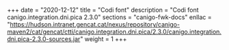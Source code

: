 +++
date        = "2020-12-12"
title       = "Codi font"
description = "Codi font canigo.integration.dni.pica 2.3.0"
sections    = "canigo-fwk-docs"
enllac		= "https://hudson.intranet.gencat.cat/nexus/repository/canigo-maven2/cat/gencat/ctti/canigo.integration.dni.pica/2.3.0/canigo.integration.dni.pica-2.3.0-sources.jar"
weight		= 1
+++
